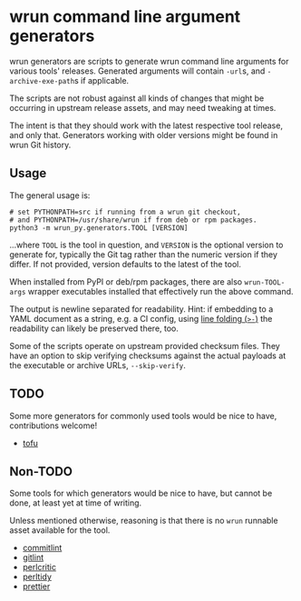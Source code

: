 # wrun command line argument generators

wrun generators are scripts to generate wrun command line arguments
for various tools' releases. Generated arguments will contain `-url`s,
and `-archive-exe-path`s if applicable.

The scripts are not robust against all kinds of changes that might be
occurring in upstream release assets, and may need tweaking at times.

The intent is that they should work with the latest respective tool
release, and only that. Generators working with older versions might
be found in wrun Git history.

## Usage

The general usage is:

```shell
# set PYTHONPATH=src if running from a wrun git checkout,
# and PYTHONPATH=/usr/share/wrun if from deb or rpm packages.
python3 -m wrun_py.generators.TOOL [VERSION]
```

...where `TOOL` is the tool in question, and `VERSION` is the optional version
to generate for, typically the Git tag rather than the numeric
version if they differ. If not provided, version defaults to the latest of
the tool.

When installed from PyPI or deb/rpm packages, there are also
`wrun-TOOL-args` wrapper executables installed that effectively run
the above command.

The output is newline separated for readability.
Hint: if embedding to a YAML document as a string, e.g. a CI config,
using [line folding (`>-`)](https://yaml.org/spec/1.2.2/#65-line-folding)
the readability can likely be preserved there, too.

Some of the scripts operate on upstream provided checksum files.
They have an option to skip verifying checksums against the actual payloads at
the executable or archive URLs, `--skip-verify`.

## TODO

Some more generators for commonly used tools would be nice to have,
contributions welcome!

- [tofu](https://github.com/opentofu/opentofu)

## Non-TODO

Some tools for which generators would be nice to have, but cannot be done,
at least yet at time of writing.

Unless mentioned otherwise, reasoning is that there is no `wrun`
runnable asset available for the tool.

- [commitlint](https://commitlint.js.org)
- [gitlint](https://jorisroovers.com/gitlint/)
- [perlcritic](https://github.com/Perl-Critic/Perl-Critic)
- [perltidy](https://github.com/perltidy/perltidy)
- [prettier](https://prettier.io)
